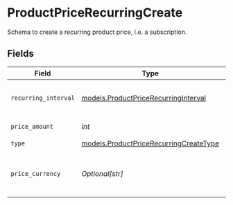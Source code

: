 # ProductPriceRecurringCreate

Schema to create a recurring product price, i.e. a subscription.


## Fields

| Field                                                                                  | Type                                                                                   | Required                                                                               | Description                                                                            |
| -------------------------------------------------------------------------------------- | -------------------------------------------------------------------------------------- | -------------------------------------------------------------------------------------- | -------------------------------------------------------------------------------------- |
| `recurring_interval`                                                                   | [models.ProductPriceRecurringInterval](../models/productpricerecurringinterval.md)     | :heavy_check_mark:                                                                     | The recurring interval of the price.                                                   |
| `price_amount`                                                                         | *int*                                                                                  | :heavy_check_mark:                                                                     | The price in cents.                                                                    |
| `type`                                                                                 | [models.ProductPriceRecurringCreateType](../models/productpricerecurringcreatetype.md) | :heavy_check_mark:                                                                     | N/A                                                                                    |
| `price_currency`                                                                       | *Optional[str]*                                                                        | :heavy_minus_sign:                                                                     | The currency. Currently, only `usd` is supported.                                      |
